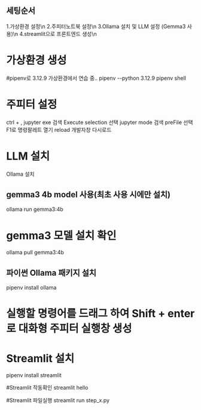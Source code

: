 ## 세팅순서
1.가상환경 설정\n
2.주피터노트북 설정\n
3.Ollama 설치 및 LLM 설정 (Gemma3 사용)\n
4.streamlit으로 프론트엔드 생성\n

# 가상환경 생성
#pipenv로 3.12.9 가상환경에서 연습 중..
pipenv --python 3.12.9
pipenv shell

# 주피터 설정
ctrl + , 
jupyter exe 검색
Execute selection 선택
jupyter mode 검색
preFile 선택
F1로 명령팔레트 열기
reload 개발자창 다시로드 

# LLM 설치
Ollama 설치
## gemma3 4b model 사용(최초 사용 시에만 설치)
ollama run gemma3:4b
# gemma3 모델 설치 확인
ollama pull gemma3:4b
## 파이썬 Ollama 패키지 설치
pipenv install ollama

# 실행할 명령어를 드래그 하여 Shift + enter로 대화형 주피터 실행창 생성


# Streamlit 설치
pipenv install streamlit


#Streamlit 작동확인
streamlit hello

#Streamlit 파일실행
streamlit run step_x.py
